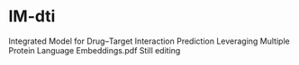 # IM-dti
Integrated Model for Drug–Target Interaction Prediction Leveraging Multiple Protein Language Embeddings.pdf
Still editing

